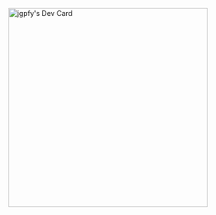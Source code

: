 <a href="https://app.daily.dev/jgpfy"><img src="https://api.daily.dev/devcards/fec7e148febc46959a6fa5a33fd87975.png?r=5tc" width="400" alt="jgpfy's Dev Card"/></a>
